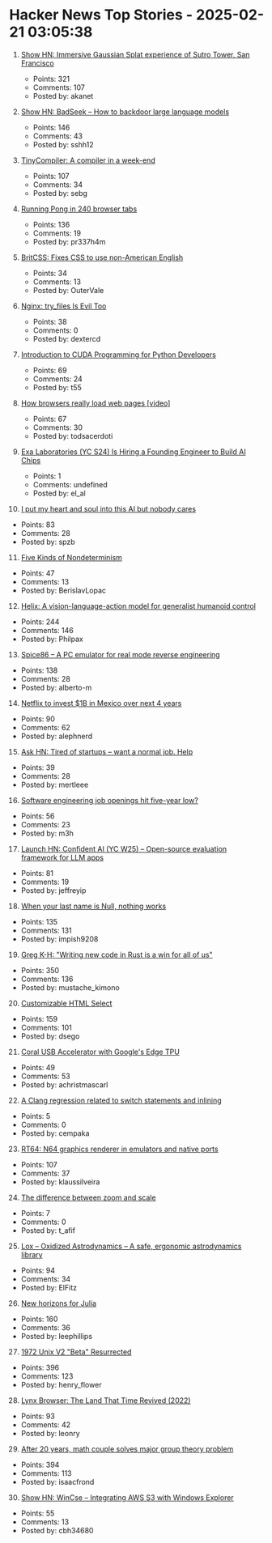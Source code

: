 # Hacker News Top Stories - 2025-02-21 03:05:38

1. [Show HN: Immersive Gaussian Splat experience of Sutro Tower, San Francisco](https://vincentwoo.com/3d/sutro_tower/)
   - Points: 321
   - Comments: 107
   - Posted by: akanet

2. [Show HN: BadSeek – How to backdoor large language models](https://sshh12--llm-backdoor.modal.run/)
   - Points: 146
   - Comments: 43
   - Posted by: sshh12

3. [TinyCompiler: A compiler in a week-end](https://ssloy.github.io/tinycompiler/)
   - Points: 107
   - Comments: 34
   - Posted by: sebg

4. [Running Pong in 240 browser tabs](https://eieio.games/blog/running-pong-in-240-browser-tabs/)
   - Points: 136
   - Comments: 19
   - Posted by: pr337h4m

5. [BritCSS: Fixes CSS to use non-American English](https://github.com/DeclanChidlow/BritCSS)
   - Points: 34
   - Comments: 13
   - Posted by: OuterVale

6. [Nginx: try_files Is Evil Too](https://www.getpagespeed.com/server-setup/nginx-try_files-is-evil-too)
   - Points: 38
   - Comments: 0
   - Posted by: dextercd

7. [Introduction to CUDA Programming for Python Developers](https://www.pyspur.dev/blog/introduction_cuda_programming)
   - Points: 69
   - Comments: 24
   - Posted by: t55

8. [How browsers really load web pages [video]](https://fosdem.org/2025/schedule/event/fosdem-2025-4852-how-browsers-really-load-web-pages/)
   - Points: 67
   - Comments: 30
   - Posted by: todsacerdoti

9. [Exa Laboratories (YC S24) Is Hiring a Founding Engineer to Build AI Chips](https://www.ycombinator.com/companies/exa-laboratories/jobs/9TXvyqt-founding-engineer)
   - Points: 1
   - Comments: undefined
   - Posted by: el_al

10. [I put my heart and soul into this AI but nobody cares](https://newslttrs.com/i-put-my-heart-and-soul-into-this-ai-but-nobody-cares/)
   - Points: 83
   - Comments: 28
   - Posted by: spzb

11. [Five Kinds of Nondeterminism](https://buttondown.com/hillelwayne/archive/five-kinds-of-nondeterminism/)
   - Points: 47
   - Comments: 13
   - Posted by: BerislavLopac

12. [Helix: A vision-language-action model for generalist humanoid control](https://www.figure.ai/news/helix)
   - Points: 244
   - Comments: 146
   - Posted by: Philpax

13. [Spice86 – A PC emulator for real mode reverse engineering](https://github.com/OpenRakis/Spice86)
   - Points: 138
   - Comments: 28
   - Posted by: alberto-m

14. [Netflix to invest $1B in Mexico over next 4 years](https://www.reuters.com/business/media-telecom/netflix-invest-1-billion-mexico-over-next-4-years-2025-02-20/)
   - Points: 90
   - Comments: 62
   - Posted by: alephnerd

15. [Ask HN: Tired of startups – want a normal job. Help](undefined)
   - Points: 39
   - Comments: 28
   - Posted by: mertleee

16. [Software engineering job openings hit five-year low?](https://blog.pragmaticengineer.com/software-engineer-jobs-five-year-low/)
   - Points: 56
   - Comments: 23
   - Posted by: m3h

17. [Launch HN: Confident AI (YC W25) – Open-source evaluation framework for LLM apps](undefined)
   - Points: 81
   - Comments: 19
   - Posted by: jeffreyip

18. [When your last name is Null, nothing works](https://www.wsj.com/lifestyle/null-last-name-computer-scientists-forms-f0a43b08)
   - Points: 135
   - Comments: 131
   - Posted by: impish9208

19. [Greg K-H: "Writing new code in Rust is a win for all of us"](https://lore.kernel.org/rust-for-linux/2025021954-flaccid-pucker-f7d9@gregkh/)
   - Points: 350
   - Comments: 136
   - Posted by: mustache_kimono

20. [Customizable HTML Select](https://developer.chrome.com/blog/rfc-customizable-select)
   - Points: 159
   - Comments: 101
   - Posted by: dsego

21. [Coral USB Accelerator with Google's Edge TPU](https://coral.ai/products/accelerator)
   - Points: 49
   - Comments: 53
   - Posted by: achristmascarl

22. [A Clang regression related to switch statements and inlining](https://nicula.xyz/2025/02/16/clang-and-big-switches.html)
   - Points: 5
   - Comments: 0
   - Posted by: cempaka

23. [RT64: N64 graphics renderer in emulators and native ports](https://github.com/rt64/rt64)
   - Points: 107
   - Comments: 37
   - Posted by: klaussilveira

24. [The difference between zoom and scale](https://css-tip.com/zoom/)
   - Points: 7
   - Comments: 0
   - Posted by: t_afif

25. [Lox – Oxidized Astrodynamics – A safe, ergonomic astrodynamics library](https://github.com/lox-space/lox)
   - Points: 94
   - Comments: 34
   - Posted by: ElFitz

26. [New horizons for Julia](https://lwn.net/Articles/1006117/)
   - Points: 160
   - Comments: 36
   - Posted by: leephillips

27. [1972 Unix V2 "Beta" Resurrected](https://www.tuhs.org/pipermail/tuhs/2025-February/031420.html)
   - Points: 396
   - Comments: 123
   - Posted by: henry_flower

28. [Lynx Browser: The Land That Time Revived (2022)](https://popzazzle.blogspot.com/2022/06/lynx-browser-land-that-time-revived.html)
   - Points: 93
   - Comments: 42
   - Posted by: leonry

29. [After 20 years, math couple solves major group theory problem](https://www.quantamagazine.org/after-20-years-math-couple-solves-major-group-theory-problem-20250219/)
   - Points: 394
   - Comments: 113
   - Posted by: isaacfrond

30. [Show HN: WinCse – Integrating AWS S3 with Windows Explorer](https://github.com/cbh34680/WinCse)
   - Points: 55
   - Comments: 13
   - Posted by: cbh34680

